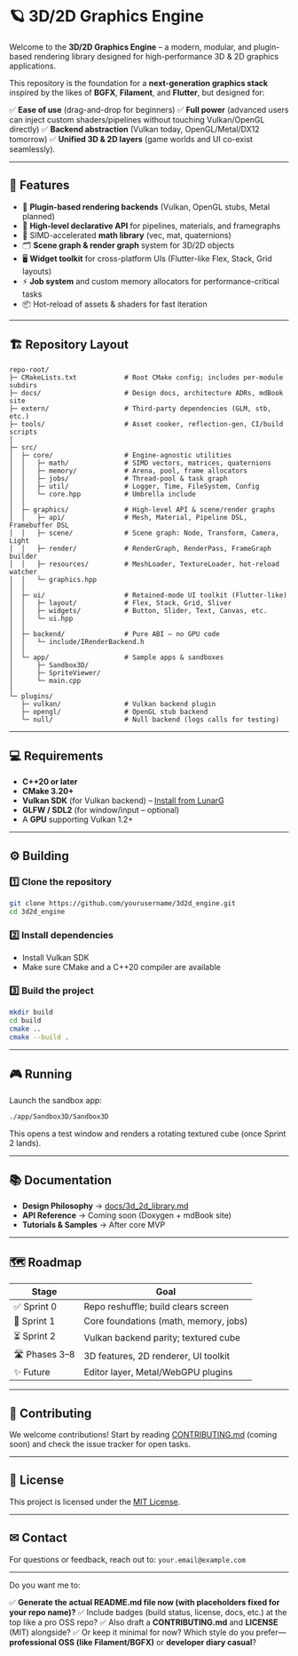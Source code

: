 
# 🪐 3D/2D Graphics Engine

Welcome to the **3D/2D Graphics Engine** – a modern, modular, and plugin-based rendering library designed for high-performance 3D & 2D graphics applications.

This repository is the foundation for a **next-generation graphics stack** inspired by the likes of **BGFX**, **Filament**, and **Flutter**, but designed for:

✅ **Ease of use** (drag-and-drop for beginners)
✅ **Full power** (advanced users can inject custom shaders/pipelines without touching Vulkan/OpenGL directly)
✅ **Backend abstraction** (Vulkan today, OpenGL/Metal/DX12 tomorrow)
✅ **Unified 3D & 2D layers** (game worlds and UI co-exist seamlessly).

---

## 🚀 Features

* 🔌 **Plugin-based rendering backends** (Vulkan, OpenGL stubs, Metal planned)
* 🎨 **High-level declarative API** for pipelines, materials, and framegraphs
* 🧮 SIMD-accelerated **math library** (vec, mat, quaternions)
* 🗂 **Scene graph & render graph** system for 3D/2D objects
* 🖥 **Widget toolkit** for cross-platform UIs (Flutter-like Flex, Stack, Grid layouts)
* ⚡ **Job system** and custom memory allocators for performance-critical tasks
* 📦 Hot-reload of assets & shaders for fast iteration

---

## 🏗 Repository Layout

```
repo-root/
├─ CMakeLists.txt            # Root CMake config; includes per-module subdirs
├─ docs/                     # Design docs, architecture ADRs, mdBook site
├─ extern/                   # Third-party dependencies (GLM, stb, etc.)
├─ tools/                    # Asset cooker, reflection-gen, CI/build scripts
│
├─ src/
│  ├─ core/                  # Engine-agnostic utilities
│  │   ├─ math/              # SIMD vectors, matrices, quaternions
│  │   ├─ memory/            # Arena, pool, frame allocators
│  │   ├─ jobs/              # Thread-pool & task graph
│  │   ├─ util/              # Logger, Time, FileSystem, Config
│  │   └─ core.hpp           # Umbrella include
│  │
│  ├─ graphics/              # High-level API & scene/render graphs
│  │   ├─ api/               # Mesh, Material, Pipeline DSL, Framebuffer DSL
│  │   ├─ scene/             # Scene graph: Node, Transform, Camera, Light
│  │   ├─ render/            # RenderGraph, RenderPass, FrameGraph builder
│  │   ├─ resources/         # MeshLoader, TextureLoader, hot-reload watcher
│  │   └─ graphics.hpp
│  │
│  ├─ ui/                    # Retained-mode UI toolkit (Flutter-like)
│  │   ├─ layout/            # Flex, Stack, Grid, Sliver
│  │   ├─ widgets/           # Button, Slider, Text, Canvas, etc.
│  │   └─ ui.hpp
│  │
│  ├─ backend/               # Pure ABI – no GPU code
│  │   └─ include/IRenderBackend.h
│  │
│  └─ app/                   # Sample apps & sandboxes
│      ├─ Sandbox3D/
│      ├─ SpriteViewer/
│      └─ main.cpp
│
└─ plugins/
   ├─ vulkan/                # Vulkan backend plugin
   ├─ opengl/                # OpenGL stub backend
   └─ null/                  # Null backend (logs calls for testing)
```

---

## 💻 Requirements

* **C++20 or later**
* **CMake 3.20+**
* **Vulkan SDK** (for Vulkan backend) – [Install from LunarG](https://vulkan.lunarg.com/)
* **GLFW / SDL2** (for window/input – optional)
* A **GPU** supporting Vulkan 1.2+

---

## ⚙️ Building

### 1️⃣ Clone the repository

```bash
git clone https://github.com/yourusername/3d2d_engine.git
cd 3d2d_engine
```

### 2️⃣ Install dependencies

* Install Vulkan SDK
* Make sure CMake and a C++20 compiler are available

### 3️⃣ Build the project

```bash
mkdir build
cd build
cmake ..
cmake --build .
```

---

## 🎮 Running

Launch the sandbox app:

```bash
./app/Sandbox3D/Sandbox3D
```

This opens a test window and renders a rotating textured cube (once Sprint 2 lands).

---

## 📚 Documentation

* **Design Philosophy** → [docs/3d\_2d\_library.md](docs/3d_2d_library.md)
* **API Reference** → Coming soon (Doxygen + mdBook site)
* **Tutorials & Samples** → After core MVP

---

## 🗺 Roadmap

| Stage         | Goal                                  |
| ------------- | ------------------------------------- |
| ✅ Sprint 0    | Repo reshuffle; build clears screen   |
| 🚧 Sprint 1   | Core foundations (math, memory, jobs) |
| ⏳ Sprint 2    | Vulkan backend parity; textured cube  |
| 🛣 Phases 3–8 | 3D features, 2D renderer, UI toolkit  |
| ✨ Future      | Editor layer, Metal/WebGPU plugins    |

---

## 🤝 Contributing

We welcome contributions! Start by reading [CONTRIBUTING.md](CONTRIBUTING.md) (coming soon) and check the issue tracker for open tasks.

---

## 📜 License

This project is licensed under the [MIT License](LICENSE).

---

## ✉ Contact

For questions or feedback, reach out to: `your.email@example.com`

---

Do you want me to:

✅ **Generate the actual README.md file now (with placeholders fixed for your repo name)?**
✅ Include badges (build status, license, docs, etc.) at the top like a pro OSS repo?
✅ Also draft a **CONTRIBUTING.md** and **LICENSE** (MIT) alongside?
✅ Or keep it minimal for now? Which style do you prefer—**professional OSS (like Filament/BGFX)** or **developer diary casual**?
